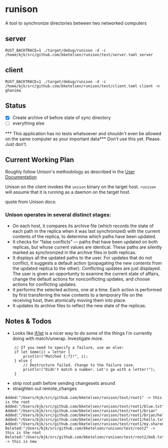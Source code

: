 # runison 
A tool to synchronize directories between two networked computers

## server
```
RUST_BACKTRACE=1 ./target/debug/runison -d -c /home/bjk/src/github.com/bketelsen/runison/test/server.toml server
```
## client
```
RUST_BACKTRACE=1 ./target/debug/runison -d -c /home/bjk/src/github.com/bketelsen/runison/test/client.toml client -n ghanima
```

## Status

- [x] Create archive of before state of sync directory
- [ ] everything else

*** This application has no tests whatsoever and shouldn't even be allowed on the same computer as your important data***
Don't use this yet. Please. Just don't.

## Current Working Plan

Roughly follow Unison's methodology as described in the [User Documentation](https://www.cis.upenn.edu/~bcpierce/unison/download/releases/stable/unison-manual.html#recon)

Unison on the client invokes the `unison` binary on the target host. `runison` will assume that it is running as a daemon on the target host.

quote from Unison docs:

### Unison operates in several distinct stages:
* On each host, it compares its archive file (which records the state of each path in the replica when it was last synchronized) with the current contents of the replica, to determine which paths have been updated.
* It checks for “false conflicts” — paths that have been updated on both replicas, but whose current values are identical. These paths are silently marked as synchronized in the archive files in both replicas.
* It displays all the updated paths to the user. For updates that do not conflict, it suggests a default action (propagating the new contents from the updated replica to the other). Conflicting updates are just displayed. The user is given an opportunity to examine the current state of affairs, change the default actions for nonconflicting updates, and choose actions for conflicting updates.
* It performs the selected actions, one at a time. Each action is performed by first transferring the new contents to a temporary file on the receiving host, then atomically moving them into place.
* It updates its archive files to reflect the new state of the replicas.

## Notes & Todos

* Looks like [if/let](https://doc.rust-lang.org/stable/rust-by-example/flow_control/if_let.html) is a nicer way to do some of the things I'm currently doing with match/unwrap. Investigate more.
```
    // If you need to specify a failure, use an else:
    if let Some(i) = letter {
        println!("Matched {:?}!", i);
    } else {
        // Destructure failed. Change to the failure case.
        println!("Didn't match a number. Let's go with a letter!");
    }
```
* strip root path before sending changesets around
* straighten out remote_changes
```
Added:"/Users/bjk/src/github.com/bketelsen/runison/test/root1" -> this is the root
Added:"/Users/bjk/src/github.com/bketelsen/runison/test/root1/blue.txt"
Added:"/Users/bjk/src/github.com/bketelsen/runison/test/root1/brian"
Added:"/Users/bjk/src/github.com/bketelsen/runison/test/root1/brian/hello.txt"
Added:"/Users/bjk/src/github.com/bketelsen/runison/test/root1/hello.txt"
Added:"/Users/bjk/src/github.com/bketelsen/runison/test/root1/my.sharona"
Deleted:"/Users/bjk/src/github.com/bketelsen/runison/test/root2" -> this is the root
Deleted:"/Users/bjk/src/github.com/bketelsen/runison/test/root2/bob.txt" -> this is new
```
